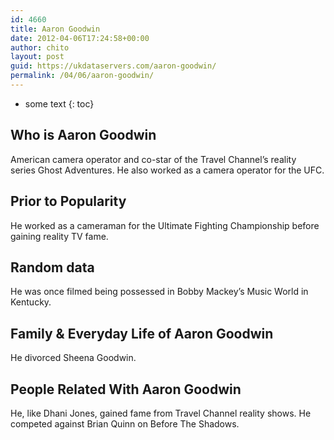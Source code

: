 ```yaml
---
id: 4660
title: Aaron Goodwin
date: 2012-04-06T17:24:58+00:00
author: chito
layout: post
guid: https://ukdataservers.com/aaron-goodwin/
permalink: /04/06/aaron-goodwin/
---
```


* some text
{: toc}
          
          
## Who is  Aaron Goodwin
                  
                  
                  
American camera operator and co-star of the Travel Channel&#8217;s reality series Ghost Adventures. He also worked as a camera operator for the UFC.
                  
                
                
                
## Prior to Popularity 
                  
                  
                  
He worked as a cameraman for the Ultimate Fighting Championship before gaining reality TV fame.
                  
                
                
                
## Random data 
                  
                  
                  
He was once filmed being possessed in Bobby Mackey&#8217;s Music World in Kentucky.
                  
                
                
                
## Family & Everyday Life of Aaron Goodwin
                  
                  
                  
He divorced Sheena Goodwin.
                  
                
                
                
## People Related With  Aaron Goodwin
                  
                  
                  
He, like Dhani Jones, gained fame from Travel Channel reality shows. He competed against Brian Quinn on Before The Shadows.
                  
                
              
            
          
          
          
    
    
  
